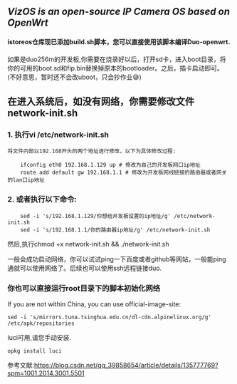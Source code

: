 ## *VizOS is an open-source IP Camera OS based on OpenWrt*
#### istoreos仓库现已添加build.sh脚本，您可以直接使用该脚本编译Duo-openwrt.

如果是duo256m的开发板,你需要在烧录好以后，打开sd卡，进入boot目录，将你的可用的boot.sd和fip.bin替换掉原本的bootloader。之后，插卡启动即可。(不好意思，暂时还不会改uboot，只会抄作业😅)

## 在进入系统后，如没有网络，你需要修改文件network-init.sh
### 1. 执行vi /etc/network-init.sh

    将文件内部以192.168开头的两个地址进行修改，以下为具体修改过程:
```
    ifconfig eth0 192.168.1.129 up # 修改为自己的开发板网口ip地址
    route add default gw 192.168.1.1 # 修改为开发板网线链接的路由器或者网关的lan口ip地址
```
### 2. 或者执行以下命令:
```
    sed -i 's/192.168.1.129/你想给开发板设置的ip地址/g' /etc/network-init.sh
    sed -i 's/192.168.1.1/你的路由器ip地址/g' /etc/network-init.sh
```

然后,执行chmod +x network-init.sh && ./network-init.sh

一般会成功启动网络，你可以试试ping一下百度或者github等网站，一般能ping通就可以使用网络了。后续也可以使用ssh远程链接duo.

### 你也可以直接运行root目录下的脚本初始化网络

If you are not within China, you can use official-image-site:
```
sed -i 's/mirrors.tuna.tsinghua.edu.cn/dl-cdn.alpinelinux.org/g' /etc/apk/repositories
```
luci可用,请您手动安装.
```
opkg install luci
```

参考文献:https://blog.csdn.net/qq_39858654/article/details/135777769?spm=1001.2014.3001.5501

